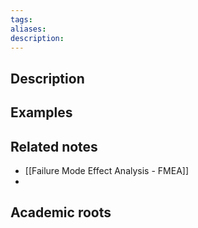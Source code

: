 ```yaml
---
tags: 
aliases: 
description:
---
```


## Description


## Examples 


## Related notes 
- [[Failure Mode Effect Analysis - FMEA]]
- 

## Academic roots

